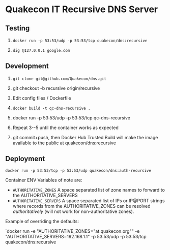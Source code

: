 # Quakecon IT Recursive DNS Server

## Testing

1. `docker run -p 53:53/udp -p 53:53/tcp quakecon/dns:recursive`

2. `dig @127.0.0.1 google.com`

## Development

1. `git clone git@github.com/Quakecon/dns.git`

2. git checkout -b recursive origin/recursive

3. Edit config files / Dockerfile

4. `docker build -t qc-dns-recursive .`

5. docker run -p 53:53/udp -p 53:53/tcp qc-dns-recursive

6. Repeat 3--5 until the container works as expected

7. git commit+push, then Docker Hub Trusted Build will make the image available to the public at quakecon/dns:recursive

## Deployment

`docker run -p 53:53/tcp -p 53:53/udp quakecon/dns:auth-recursive`

Container ENV Variables of note are:
 - `AUTHORITATIVE_ZONES` A space separated list of zone names to forward to the AUTHORITATIVE_SERVERS
 - `AUTHORITATIVE_SERVERS` A space separated list of IPs or IP@PORT strings where records from the AUTHORITATIVE_ZONES can be resolved *authoritatively* (will not work for non-authoritative zones).

Example of overriding the defaults:

`docker run -e "AUTHORITATIVE_ZONES=\"at.quakecon.org\"" -e "AUTHORITATIVE_SERVERS=192.168.1.1" -p 53:53/udp -p 53:53/tcp quakecon/dns:recursive